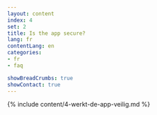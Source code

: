 ```yaml
---
layout: content
index: 4
set: 2
title: Is the app secure?
lang: fr
contentLang: en
categories:
- fr
- faq

showBreadCrumbs: true
showContact: true
---
```

{% include content/4-werkt-de-app-veilig.md %}
